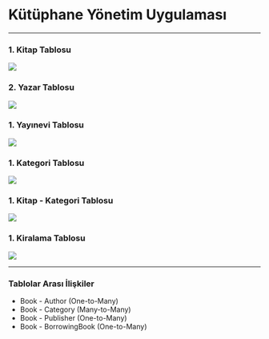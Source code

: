# Kütüphane Yönetim Uygulaması

---

### 1. Kitap Tablosu
<img src="/images/Screenshot%202024-05-05%20at%2021.16.07.png">

### 2. Yazar Tablosu
<img src="/images/Screenshot%202024-05-05%20at%2021.15.52.png">

### 1. Yayınevi Tablosu
<img src="/images/Screenshot%202024-05-05%20at%2021.15.59.png">

### 1. Kategori Tablosu
<img src="/images/Screenshot%202024-05-05%20at%2021.15.46.png">

### 1. Kitap - Kategori Tablosu
<img src="/images/Screenshot%202024-05-05%20at%2021.16.52.png">

### 1. Kiralama Tablosu
<img src="/images/Screenshot%202024-05-05%20at%2021.16.17.png">

---

### Tablolar Arası İlişkiler

* Book - Author (One-to-Many)
* Book - Category (Many-to-Many)
* Book - Publisher (One-to-Many)
* Book - BorrowingBook (One-to-Many)

